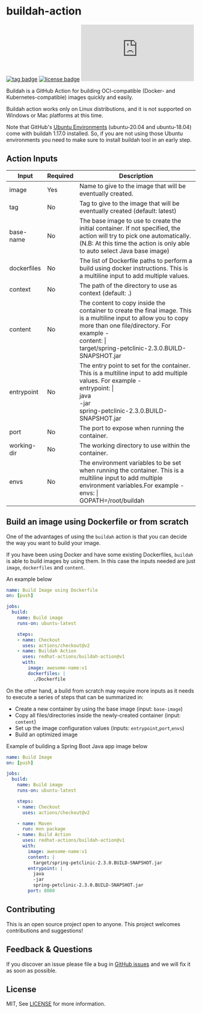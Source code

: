 # buildah-action

[![tag badge](https://img.shields.io/github/v/tag/redhat-actions/buildah-action?sort=semver)](https://github.com/redhat-actions/buildah-action/tags)
[![license badge](https://img.shields.io/github/license/redhat-actions/buildah-action)](./LICENSE)
[![size badge](https://img.shields.io/github/size/redhat-actions/buildah-action/dist/index.js)](./dist)

Buildah is a GitHub Action for building OCI-compatible (Docker- and Kubernetes-compatible) images quickly and easily.

Buildah action works only on Linux distributions, and it is not supported on Windows or Mac platforms at this time.

Note that GitHub's [Ubuntu Environments](https://github.com/actions/virtual-environments#available-environments) (ubuntu-20.04 and ubuntu-18.04) come with buildah 1.17.0 installed. So, if you are not using those Ubuntu environments you need to make sure to install buildah tool in an early step.

## Action Inputs

<table>
  <thead>
    <tr>
      <th>Input</th>
      <th>Required</th>
      <th>Description</th>
    </tr>
  </thead>

  <tr>
    <td>image</td>
    <td>Yes</td>
    <td>Name to give to the image that will be eventually created.</td>
  </tr>

  <tr>
    <td>tag</td>
    <td>No</td>
    <td>Tag to give to the image that will be eventually created (default: latest)</td>
  </tr>

  <tr>
    <td>base-name</td>
    <td>No</td>
    <td>The base image to use to create the initial container. If not specified, the action will try to pick one automatically. (N.B: At this time the action is only able to auto select Java base image)</td>
  </tr>

  <tr>
    <td>dockerfiles</td>
    <td>No</td>
    <td>The list of Dockerfile paths to perform a build using docker instructions. This is a multiline input to add multiple values.</td>
  </tr>

  <tr>
    <td>context</td>
    <td>No</td>
    <td>The path of the directory to use as context (default: .)</td>
  </tr>

  <tr>
    <td>content</td>
    <td>No</td>
    <td>The content to copy inside the container to create the final image. This is a multiline input to allow you to copy more than one file/directory. For example - <br> content: | <br> target/spring-petclinic-2.3.0.BUILD-SNAPSHOT.jar</td>
  </tr>

  <tr>
    <td>entrypoint</td>
    <td>No</td>
    <td>The entry point to set for the container. This is a multiline input to add multiple values. For example - <br> entrypoint: | <br> java <br> -jar <br> spring-petclinic-2.3.0.BUILD-SNAPSHOT.jar</td>
  </tr>

  <tr>
    <td>port</td>
    <td>No</td>
    <td>The port to expose when running the container.</td>
  </tr>

  <tr>
    <td>working-dir</td>
    <td>No</td>
    <td>The working directory to use within the container.</td>
  </tr>

  <tr>
    <td>envs</td>
    <td>No</td>
    <td>The environment variables to be set when running the container. This is a multiline input to add multiple environment variables.For example - <br> envs: | <br> GOPATH=/root/buildah</td>
  </tr>
</table>

## Build an image using Dockerfile or from scratch 

One of the advantages of using the `buildah` action is that you can decide the way you want to build your image. 

If you have been using Docker and have some existing Dockerfiles, `buildah` is able to build images by using them.
In this case the inputs needed are just `image`, `dockerfiles` and `content`.

An example below

```yaml
name: Build Image using Dockerfile
on: [push]

jobs:
  build:
    name: Build image
    runs-on: ubuntu-latest

    steps:
    - name: Checkout
      uses: actions/checkout@v2
    - name: Buildah Action
      uses: redhat-actions/buildah-action@v1
      with:
        image: awesome-name:v1
        dockerfiles: |
          ./Dockerfile
```

On the other hand, a build from scratch may require more inputs as it needs to execute a series of steps that can be summarized in:
- Create a new container by using the base image (input: `base-image`)
- Copy all files/directories inside the newly-created container (input: `content`)
- Set up the image configuration values (inputs: `entrypoint`,`port`,`envs`)
- Build an optimized image

Example of building a Spring Boot Java app image below

```yaml
name: Build Image
on: [push]

jobs:
  build:
    name: Build image
    runs-on: ubuntu-latest

    steps:
    - name: Checkout
      uses: actions/checkout@v2

    - name: Maven
      run: mvn package
    - name: Build Action
      uses: redhat-actions/buildah-action@v1
      with:
        image: awesome-name:v1
        content: |
          target/spring-petclinic-2.3.0.BUILD-SNAPSHOT.jar
        entrypoint: |
          java
          -jar
          spring-petclinic-2.3.0.BUILD-SNAPSHOT.jar
        port: 8080
```

## Contributing

This is an open source project open to anyone. This project welcomes contributions and suggestions!

## Feedback & Questions

If you discover an issue please file a bug in [GitHub issues](https://github.com/redhat-actions/buildah/issues) and we will fix it as soon as possible.

## License

MIT, See [LICENSE](https://github.com/redhat-actions/buildah/blob/main/LICENSE.md) for more information.
